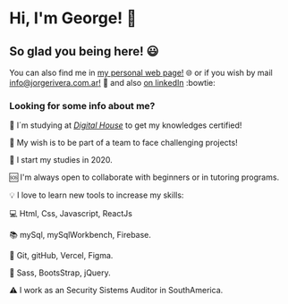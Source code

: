 # Hi, I'm George! :wave:

## So glad you being here!  :smiley:


You can also find me in [my personal web page!](https://www.jorgerivera.com.ar) :globe_with_meridians:  or if you wish by mail [info@jorgerivera.com.ar!](mailto:info@jorgerivera.com.ar) :email:  and also [on linkedIn](https://www.linkedin.com/in/jorge-rivera-frontend/) :bowtie:


### Looking for some info about me?

:muscle: I´m studying at *[Digital House](https://www.digitalhouse.com/ar/productos/programacion/certified-tech-developer)* to get my knowledges certified! 

:confetti_ball: My wish is to be part of a team to face challenging projects!

:baby: I start my studies in 2020. 

:sos: I'm always open to collaborate with beginners or in tutoring programs.

:bulb: I love to learn new tools to increase my skills: 

:computer: Html, Css, Javascript, ReactJs

:books: mySql, mySqlWorkbench, Firebase.

:wrench: Git, gitHub, Vercel, Figma.

:art: Sass, BootsStrap, jQuery.

:warning: I work as an Security Sistems Auditor in SouthAmerica.


